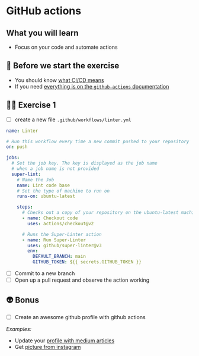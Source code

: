 # GitHub actions

## What you will learn

- Focus on your code and automate actions

## 👾 Before we start the exercise

- You should know [what CI/CD means](https://en.wikipedia.org/wiki/CI/CD)
- If you need [everything is on the `github-actions` documentation](https://help.github.com/en/articles/workflow-syntax-for-github-actions)

## 👨‍🚀 Exercise 1

- [ ] create a new file `.github/workflows/linter.yml`

```yml
name: Linter

# Run this workflow every time a new commit pushed to your repository
on: push

jobs:
  # Set the job key. The key is displayed as the job name
  # when a job name is not provided
  super-lint:
    # Name the Job
    name: Lint code base
    # Set the type of machine to run on
    runs-on: ubuntu-latest

    steps:
      # Checks out a copy of your repository on the ubuntu-latest machine
      - name: Checkout code
        uses: actions/checkout@v2

      # Runs the Super-Linter action
      - name: Run Super-Linter
        uses: github/super-linter@v3
        env:
          DEFAULT_BRANCH: main
          GITHUB_TOKEN: ${{ secrets.GITHUB_TOKEN }}
```

- [ ] Commit to a new branch
- [ ] Open up a pull request and observe the action working

## 👽 Bonus

- [ ] Create an awesome github profile with github actions

_Examples:_

- Update your [profile with medium articles](https://github.com/flexbox/flexbox)
- Get [picture from instagram](https://github.com/katydecorah/instagram-rss-action)

